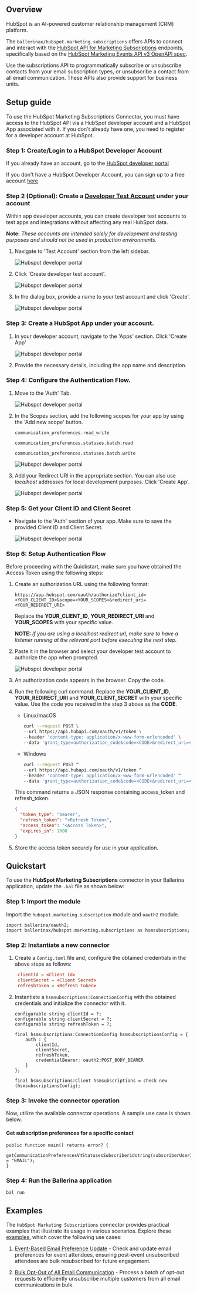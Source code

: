 ## Overview

HubSpot is an AI-powered customer relationship management (CRM) platform. 

The `ballerinax/hubspot.marketing.subscriptions` offers APIs to connect and interact with the [HubSpot API for Marketing Subscriptions](https://developers.hubspot.com/docs/reference/api/marketing/subscriptions#get-%2Fcommunication-preferences%2Fv4%2Fstatuses%2F%7Bsubscriberidstring%7D) endpoints, specifically based on the [HubSpot Marketing Events API v3 OpenAPI spec](https://github.com/HubSpot/HubSpot-public-api-spec-collection/blob/13f888343a8ec443d95de2c12393015ba3391ac6/PublicApiSpecs/Communication%20Preferences/Subscriptions/Rollouts/176901/v4/subscriptions.json).

Use the subscriptions API to programmatically subscribe or unsubscribe contacts from your email subscription types, or unsubscribe a contact from all email communication. These APIs also provide support for business units.


## Setup guide

To use the HubSpot Marketing Subscriptions Connector, you must have access to the HubSpot API via a HubSpot developer account and a HubSpot App associated with it. If you don't already have one, you need to register for a developer account at HubSpot.

### Step 1: Create/Login to a HubSpot Developer Account

If you already have an account, go to the [HubSpot developer portal](https://app.hubspot.com/)

If you don't have a HubSpot Developer Account, you can sign up to a free account [here](https://developers.hubspot.com/get-started)

### Step 2 (Optional): Create a [Developer Test Account](https://developers.hubspot.com/beta-docs/getting-started/account-types#developer-test-accounts) under your account

Within app developer accounts, you can create developer test accounts to test apps and integrations without affecting any real HubSpot data.

**Note:** _These accounts are intended solely for development and testing purposes and should not be used in production environments._

1. Navigate to 'Test Account' section from the left sidebar.

   ![Hubspot developer portal](https://raw.githubusercontent.com/ballerina-platform/module-ballerinax-hubspot.marketing.subscriptions/main/docs/setup/resources/Test1.png)   
   
2. Click 'Create developer test account'.

   ![Hubspot developer portal](https://raw.githubusercontent.com/ballerina-platform/module-ballerinax-hubspot.marketing.subscriptions/main/docs/setup/resources/Test2.png)

3. In the dialog box, provide a name to your test account and click 'Create'.

   ![Hubspot developer portal](https://raw.githubusercontent.com/ballerina-platform/module-ballerinax-hubspot.marketing.subscriptions/main/docs/setup/resources/Test3.png)

### Step 3: Create a HubSpot App under your account.

1. In your developer account, navigate to the 'Apps' section. Click 'Create App'

   ![Hubspot developer portal](https://raw.githubusercontent.com/ballerina-platform/module-ballerinax-hubspot.marketing.subscriptions/main/docs/setup/resources/Test4.png)

2. Provide the necessary details, including the app name and description.

### Step 4: Configure the Authentication Flow.

1. Move to the 'Auth' Tab.

   ![Hubspot developer portal](https://raw.githubusercontent.com/ballerina-platform/module-ballerinax-hubspot.marketing.subscriptions/main/docs/setup/resources/Test5.png)

2. In the Scopes section, add the following scopes for your app by using the 'Add new scope' button.

   `communication_preferences.read_write`

   `communication_preferences.statuses.batch.read`

   `communication_preferences.statuses.batch.write`

   ![Hubspot developer portal](https://raw.githubusercontent.com/ballerina-platform/module-ballerinax-hubspot.marketing.subscriptions/main/docs/setup/resources/Test6.png)

4. Add your Redirect URI in the appropriate section. You can also use _localhost_ addresses for local development purposes. Click 'Create App'.

   ![Hubspot developer portal](https://raw.githubusercontent.com/ballerina-platform/module-ballerinax-hubspot.marketing.subscriptions/main/docs/setup/resources/Test7.png)

### Step 5: Get your Client ID and Client Secret

- Navigate to the 'Auth' section of your app. Make sure to save the provided Client ID and Client Secret.

   ![Hubspot developer portal](https://raw.githubusercontent.com/ballerina-platform/module-ballerinax-hubspot.marketing.subscriptions/main/docs/setup/resources/Test8.png)

### Step 6: Setup Authentication Flow

Before proceeding with the Quickstart, make sure you have obtained the Access Token using the following steps:

1. Create an authorization URL using the following format:

   ```read
   https://app.hubspot.com/oauth/authorize?client_id=<YOUR_CLIENT_ID>&scope=<YOUR_SCOPES>&redirect_uri=<YOUR_REDIRECT_URI>
   ```

   Replace the **YOUR_CLIENT_ID**, **YOUR_REDIRECT_URI** and **YOUR_SCOPES** with your specific value.

    **NOTE:** _If you are using a localhost redirect url, make sure to have a listener running at the relevant port before executing the next step._

2. Paste it in the browser and select your developer test account to authorize the app when prompted.

   ![Hubspot developer portal](https://raw.githubusercontent.com/ballerina-platform/module-ballerinax-hubspot.marketing.subscriptions/main/docs/setup/resources/Test9.png)

3. An authorization code appears in the browser. Copy the code.

4. Run the following curl command. Replace the **YOUR_CLIENT_ID**, **YOUR_REDIRECT_URI** and **YOUR_CLIENT_SECRET** with your specific value. Use the code you received in the step 3 above as the **CODE**.

   - Linux/macOS

     ```bash
     curl --request POST \
     --url https://api.hubapi.com/oauth/v1/token \
     --header 'content-type: application/x-www-form-urlencoded' \
     --data 'grant_type=authorization_code&code=<CODE>&redirect_uri=<YOUR_REDIRECT_URI>&client_id=<YOUR_CLIENT_ID>&client_secret=<YOUR_CLIENT_SECRET>'
     ```

   - Windows

     ```bash
     curl --request POST ^
     --url https://api.hubapi.com/oauth/v1/token ^
     --header 'content-type: application/x-www-form-urlencoded' ^
     --data 'grant_type=authorization_code&code=<CODE>&redirect_uri=<YOUR_REDIRECT_URI>&client_id=<YOUR_CLIENT_ID>&client_secret=<YOUR_CLIENT_SECRET>'
     ```

   This command returns a JSON response containing access_token and refresh_token.

   ```json
   {
     "token_type": "bearer",
     "refresh_token": "<Refresh Token>",
     "access_token": "<Access Token>",
     "expires_in": 1800
   }
   ```

5. Store the access token securely for use in your application.

## Quickstart

To use the **HubSpot Marketing Subscriptions** connector in your Ballerina application, update the `.bal` file as shown below:

### Step 1: Import the module

Import the `hubspot.marketing.subscription` module and `oauth2` module.

```ballerina
import ballerina/oauth2;
import ballerinax/hubspot.marketing.subscriptions as hsmsubscriptions;
```

### Step 2: Instantiate a new connector

1. Create a `Config.toml` file and, configure the obtained credentials in the above steps as follows:

   ```toml
    clientId = <Client Id>
    clientSecret = <Client Secret>
    refreshToken = <Refresh Token>
   ```

2. Instantiate a `hsmsubscriptions:ConnectionConfig` with the obtained credentials and initialize the connector with it.

    ```ballerina 
    configurable string clientId = ?;
    configurable string clientSecret = ?;
    configurable string refreshToken = ?;

    final hsmsubscriptions:ConnectionConfig hsmsubscriptionsConfig = {
        auth : {
            clientId,
            clientSecret,
            refreshToken,
            credentialBearer: oauth2:POST_BODY_BEARER
        }
    };

    final hsmsubscriptions:Client hsmsubscriptions = check new (hsmsubscriptionsConfig);
    ```

### Step 3: Invoke the connector operation

Now, utilize the available connector operations. A sample use case is shown below.

#### Get subscription preferences for a specific contact

```
public function main() returns error? {
    getCommunicationPreferencesV4StatusesSubscriberidstring(subscriberUserId,channel = "EMAIL");
}  
```
### Step 4: Run the Ballerina application

```
bal run
```


## Examples

The `HubSpot Marketing Subscriptions` connector provides practical examples that illustrate its usage in various scenarios. Explore these [examples](https://github.com/ballerina-platform/module-ballerinax-hubspot.marketing.subscriptions/tree/main/examples/), which cover the following use cases:

1. [Event-Based Email Preference Update](https://github.com/ballerina-platform/module-ballerinax-hubspot.marketing.subscriptions/tree/main/examples/event-based-email-preference-update) - Check and update email preferences for event attendees, ensuring post-event unsubscribed attendees are bulk resubscribed for future engagement.

2. [Bulk Opt-Out of All Email Communication](https://github.com/ballerina-platform/module-ballerinax-hubspot.marketing.subscriptions/tree/main/examples/bulk-opt-out-of-email-communication) - Process a batch of opt-out requests to efficiently unsubscribe multiple customers from all email communications in bulk.
